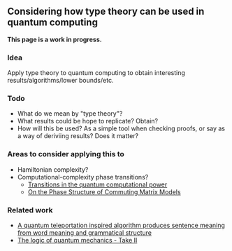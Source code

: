 ## Considering how type theory can be used in quantum computing ##

__This page is a work in progress.__


### Idea ###

Apply type theory to quantum computing to obtain interesting results/algorithms/lower bounds/etc.


### Todo ###
 * What do we mean by "type theory"?
 * What results could be hope to replicate? Obtain?
 * How will this be used? As a simple tool when checking proofs, or say as a way of deriviing results? Does it matter?


### Areas to consider applying this to ###
 * Hamiltonian complexity?
 * Computational-complexity phase transitions?
    * [Transitions in the quantum computational power](http://arxiv.org/abs/1402.4390)
    * [On the Phase Structure of Commuting Matrix Models](http://arxiv.org/abs/1402.2476)


### Related work ###
 * [A quantum teleportation inspired algorithm produces sentence meaning from word meaning and grammatical structure](http://arxiv.org/abs/1305.0556)
 * [The logic of quantum mechanics - Take II](http://arxiv.org/abs/1204.3458)